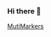 ### Hi there 👋



[MutiMarkers](https://github.com/ninjachen0606/ninjachen0606/blob/master/MutiMarkers.md)
